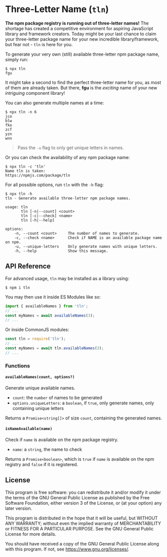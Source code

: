# Three-Letter Name (`tln`)

**The npm package registry is running out of three-letter names!** The shortage has created a competitive environment for aspiring JavaScript library and framework creators. Today might be your last chance to claim your three-letter package name for your new incredible library/framework, but fear not - `tln` is here for you.

To generate your very own (still) available three-letter npm package name, simply run:

```console
$ npx tln
fgu
```

It might take a second to find the perfect three-letter name for you, as most of them are already taken. But there, **fgu** is the _exciting_ name of your new _intriguing_ component library!

You can also generate multiple names at a time:

```console
$ npx tln -n 6
jco
blw
fko
zcf
yzn
wnn
```

> Pass the `-u` flag to only get unique letters in names.

Or you can check the availability of any npm package name:

```console
$ npx tln -c 'tln'
Name tln is taken:
https://npmjs.com/package/tln
```

For all possible options, run `tln` with the `-h` flag:

```console
$ npx tln -h
tln - Generate available three-letter npm package names.

usage: tln
       tln [-n|--count] <count>
       tln [-c|--check] <name>
       tln [-h|--help]

options:
    -n, --count <count>     The number of names to generate.
    -c, --check <name>      Check if NAME is an available package name on npm.
    -u, --unique-letters    Only generate names with unique letters.
    -h, --help              Show this message.
```

## API Reference

For advanced usage, `tln` may be installed as a library using:

```console
$ npm i tln
```

You may then use it inside ES Modules like so:

```js
import { availableNames } from 'tln';
// ...
const myNames = await availableNames(3);
// ...
```

Or inside CommonJS modules:

```js
const tln = require('tln');
// ...
const myNames = await tln.availableNames(3);
// ...
```

### Functions

#### `availableNames(count, options?)`

Generate unique available names.

- `count`: the `number` of names to be generated
- `options.uniqueLetters`: a `boolean`, if `true`, only generate names, only containing unique letters

Returns a `Promise<string[]>` of size `count`, containing the generated names.

#### `isNameAvailable(name)`

Check if `name` is available on the npm package registry.

- `name`: a `string`, the name to check

Returns a `Promise<boolean>`, which is `true` if `name` is available on the npm registry and `false` if it is registered.

## License

This program is free software: you can redistribute it and/or modify
it under the terms of the GNU General Public License as published by
the Free Software Foundation, either version 3 of the License, or
(at your option) any later version.

This program is distributed in the hope that it will be useful,
but WITHOUT ANY WARRANTY; without even the implied warranty of
MERCHANTABILITY or FITNESS FOR A PARTICULAR PURPOSE. See the
GNU General Public License for more details.

You should have received a copy of the GNU General Public License
along with this program. If not, see <https://www.gnu.org/licenses/>.
